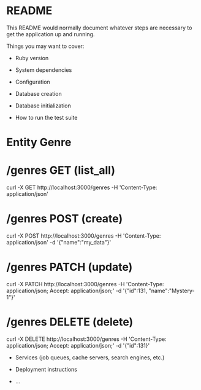 # README

This README would normally document whatever steps are necessary to get the
application up and running.

Things you may want to cover:

* Ruby version

* System dependencies

* Configuration

* Database creation

* Database initialization

* How to run the test suite
# Entity Genre

# /genres GET (list_all)
curl -X GET http://localhost:3000/genres -H 'Content-Type: application/json' 

# /genres POST (create)
curl -X POST http://localhost:3000/genres -H 'Content-Type: application/json' -d '{"name":"my_data"}'

# /genres PATCH (update) 
curl -X PATCH http://localhost:3000/genres -H 'Content-Type: application/json; Accept: application/json;' -d '{"id":131, "name":"Mystery-1"}'

# /genres DELETE (delete) 
curl -X DELETE http://localhost:3000/genres -H 'Content-Type: application/json; Accept: application/json;' -d '{"id":131}'


* Services (job queues, cache servers, search engines, etc.)

* Deployment instructions

* ...
